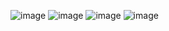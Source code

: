 ![image](https://github.com/pradhansumitXD/Car-Rental-/assets/108614572/09441947-d375-4b76-9849-cd15981270b7)
![image](https://github.com/pradhansumitXD/Car-Rental-/assets/108614572/5318cfb1-ddda-480d-82b3-5a1afe42e964)
![image](https://github.com/pradhansumitXD/Car-Rental-/assets/108614572/1f2f50f2-9e29-4635-afe3-6f6379ee3e0d)
![image](https://github.com/pradhansumitXD/Car-Rental-/assets/108614572/b3289ed2-34df-4570-904e-6de8e4347b2c)

